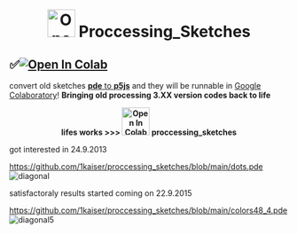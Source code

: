 # <div align="centre"><p align="center"><img width="50" src="https://upload.wikimedia.org/wikipedia/commons/thumb/c/cb/Processing_2021_logo.svg/360px-Processing_2021_logo.svg.png" alt="Open In Colab"/> Proccessing_Sketches</p></div>
## <div align="left">✅<a href="" target="_parent"><img src="https://colab.research.google.com/assets/colab-badge.svg" alt="Open In Colab"/></a>
</div>

<p align="center">
  
 
[2]: https://pde2js.herokuapp.com/
[3]: https://colab.research.google.com/github/1kaiser/proccessing_sketches/blob/main/Render%F0%9F%8E%A6p5js.ipynb 
  convert old sketches [<b>pde</b> to <b>p5js</b>][2] and they will be runnable in [Google Colaboratory][3]! <b>Bringing old processing 3.XX version codes back to life</b>
</p>

<p align="center" ><b>lifes works >>> 
  <img width="50" src="https://cmg.soton.ac.uk/media/event-images/Processing_3_logo.png" alt="Open In Colab"/> proccessing_sketches</b></p>



got interested in 24.9.2013

https://github.com/1kaiser/proccessing_sketches/blob/main/dots.pde
![diagonal](https://user-images.githubusercontent.com/26379748/141817205-67865513-16b5-4945-9c39-b93f965ddb61.jpeg)

satisfactoraly results started coming on 22.9.2015

https://github.com/1kaiser/proccessing_sketches/blob/main/colors48_4.pde
![diagonal5](https://user-images.githubusercontent.com/26379748/141817259-e89f5ea9-b644-4bfc-8f4a-7198451c4862.png)


